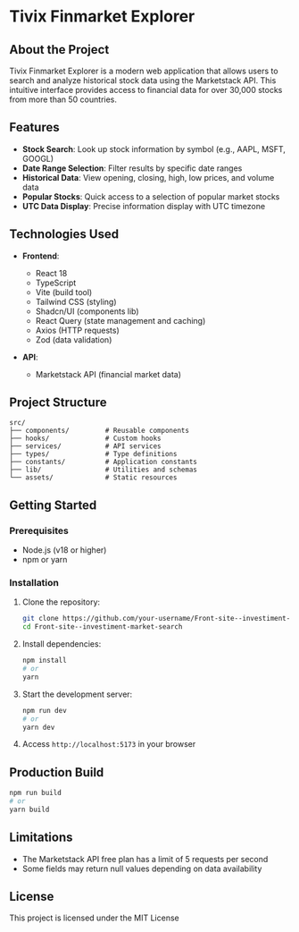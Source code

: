 # Tivix Finmarket Explorer

<!-- ![Tivix Finmarket Explorer]() -->

## About the Project

Tivix Finmarket Explorer is a modern web application that allows users to search and analyze historical stock data using the Marketstack API. This intuitive interface provides access to financial data for over 30,000 stocks from more than 50 countries.

## Features

- **Stock Search**: Look up stock information by symbol (e.g., AAPL, MSFT, GOOGL)
- **Date Range Selection**: Filter results by specific date ranges
- **Historical Data**: View opening, closing, high, low prices, and volume data
- **Popular Stocks**: Quick access to a selection of popular market stocks
- **UTC Data Display**: Precise information display with UTC timezone

## Technologies Used

- **Frontend**:

  - React 18
  - TypeScript
  - Vite (build tool)
  - Tailwind CSS (styling)
  - Shadcn/UI (components lib)
  - React Query (state management and caching)
  - Axios (HTTP requests)
  - Zod (data validation)

- **API**:
  - Marketstack API (financial market data)

## Project Structure

```
src/
├── components/         # Reusable components
├── hooks/              # Custom hooks
├── services/           # API services
├── types/              # Type definitions
├── constants/          # Application constants
├── lib/                # Utilities and schemas
└── assets/             # Static resources
```

## Getting Started

### Prerequisites

- Node.js (v18 or higher)
- npm or yarn

### Installation

1. Clone the repository:

   ```bash
   git clone https://github.com/your-username/Front-site--investiment-market-search.git
   cd Front-site--investiment-market-search
   ```

2. Install dependencies:

   ```bash
   npm install
   # or
   yarn
   ```

3. Start the development server:

   ```bash
   npm run dev
   # or
   yarn dev
   ```

4. Access `http://localhost:5173` in your browser

## Production Build

```bash
npm run build
# or
yarn build
```

## Limitations

- The Marketstack API free plan has a limit of 5 requests per second
- Some fields may return null values depending on data availability

## License

This project is licensed under the MIT License
